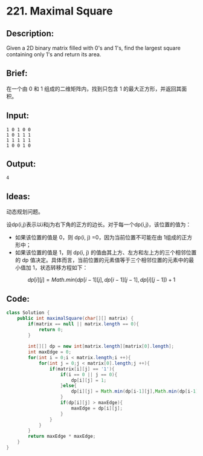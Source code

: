 # 221. Maximal Square

## Description:

Given a 2D binary matrix filled with 0's and 1's, find the largest square containing only 1's and return its area.

## Brief:

在一个由 0 和 1 组成的二维矩阵内，找到只包含 1 的最大正方形，并返回其面积。

## Input:

```
1 0 1 0 0
1 0 1 1 1
1 1 1 1 1
1 0 0 1 0
```

## Output:

```
4
```

## Ideas:

动态规划问题。

设dp(i,j)表示以i和j为右下角的正方的边长。对于每一个dp(i,j)，该位置的值为：

- 如果该位置的值是 0，则 dp(i, j) =0，因为当前位置不可能在由 1组成的正方形中；
- 如果该位置的值是 1，则 dp(i, j) 的值由其上方、左方和左上方的三个相邻位置的 dp 值决定。具体而言，当前位置的元素值等于三个相邻位置的元素中的最小值加 1，状态转移方程如下：


$$
dp[i][j]=Math.min(dp[i-1][j],dp[i-1][j-1],dp[i][j-1])+1
$$

## Code:

```java
class Solution {
    public int maximalSquare(char[][] matrix) {
        if(matrix == null || matrix.length == 0){
            return 0;
        }
        
        int[][] dp = new int[matrix.length][matrix[0].length];
        int maxEdge = 0;
        for(int i = 0;i < matrix.length;i ++){
            for(int j = 0;j < matrix[0].length;j ++){
                if(matrix[i][j] == '1'){
                    if(i == 0 || j == 0){
                        dp[i][j] = 1;
                    }else{
                        dp[i][j] = Math.min(dp[i-1][j],Math.min(dp[i-1][j-1],dp[i][j-1])) + 1;   
                    }
                    if(dp[i][j] > maxEdge){
                        maxEdge = dp[i][j];
                    }
                }
            }
        }
        return maxEdge * maxEdge;
    }
}
```

